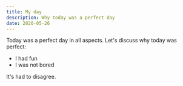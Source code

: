 ```yaml
---
title: My day
description: Why today was a perfect day
date: 2020-05-26
---
```


Today was a perfect day in all aspects. Let's discuss why today was perfect:
- I had fun
- I was not bored

It's had to disagree.